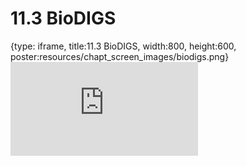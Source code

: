 # 11.3 BioDIGS
 
{type: iframe, title:11.3 BioDIGS, width:800, height:600, poster:resources/chapt_screen_images/biodigs.png}
![](http://science.c-moor.org/CURE-MicrobialMysteries/biodigs.html)
 

 
